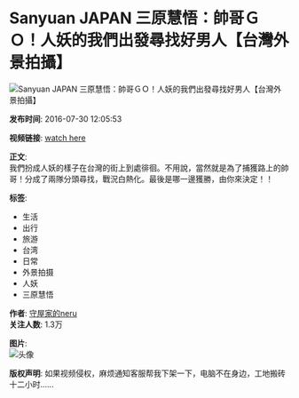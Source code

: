 # Sanyuan JAPAN 三原慧悟：帥哥ＧＯ！人妖的我們出發尋找好男人【台灣外景拍攝】

![Sanyuan JAPAN 三原慧悟：帥哥ＧＯ！人妖的我們出發尋找好男人【台灣外景拍攝】](//i2.hdslb.com/bfs/archive/915aa460354031e97ee9490ed67b4eb91e0071b4.png@518w_290h_1c_!web-video-share-cover.webp)

**发布时间**: 2016-07-30 12:05:53

**视频链接**: [watch here](https://www.youtube.com/watch?v=c-VlmyGl7V4)

**正文**:  
我們扮成人妖的樣子在台灣的街上到處徘徊。不用說，當然就是為了捕獲路上的帥哥！分成了兩隊分頭尋找，戰況白熱化。最後是哪一邊獲勝，由你來決定！！

**标签**: 
- 生活
- 出行
- 旅游
- 台湾
- 日常
- 外景拍摄
- 人妖
- 三原慧悟

**作者**: [守屋家的neru](//space.bilibili.com/23350594)  
**关注人数**: 1.3万

**图片**:  
![头像](//i1.hdslb.com/bfs/face/04a57d1d718497fc2ad155283168ad694130c95c.jpg@96w_96h_1c_1s_!web-avatar.webp)

**版权声明**: 如果视频侵权，麻烦通知客服帮我下架一下，电脑不在身边，工地搬砖十二小时……